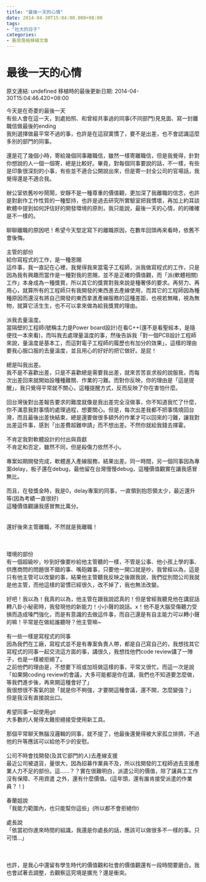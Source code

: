 ```yaml
---
title: "最後一天的心情"
date: 2014-04-30T15:04:00.000+08:00
tags: 
- "社大的日子"
categories:
- 舊部落格移植文章
---
```


# 最後一天的心情

原文連結: undefined
移植時的最後更新日期: 2014-04-30T15:04:46.420+08:00

今天是在奇菱的最後一天<br />有些人會在這一天，到處拍照、和曾經共事過的同事(不同部門)見見面、寫一封離職信做最後的ending<br />我則選擇做最平常不過的事，也許是在這寂寞慣了，要不是出差，也不會認識這麼多別的部門的同事。<br /><br />還是花了幾個小時，寄給幾個同事離職信，雖然一樣寄離職信，但是我覺得，針對你想說的人一個一個寄，總是比較好。畢竟，對每個同事要說的話，不一樣，有些是印象很深刻的小事，有些並不適合公開說出來，但是寄一封全公司的官場話，我覺得還是不適合我。<br /><br />辦公室依舊吵吵鬧鬧，安靜不是一種尊重的價值觀，更加深了我離職的信念，也許是對創作工作性質的一種堅持，也許是過去研究所實驗室把我慣壞，再加上約耳談軟體中提到如何評估好的開發環境的原則，我只能說，最後一天的心情，的的確確是不一樣的。<br /><br />聊聊離職的原因吧！希望今天堅定寫下的離職原因，在數年回頭再來看時，依舊不會後悔。<br /><br />主管的部份<br />給你寫程式的工作，是一種恩賜<br />這件事，我一直記在心裡，我覺得我來當電子工程師，派我做寫程式的工作，只是因為我有興趣而當作是一種對我的恩賜，並不是正確的價值觀，而「派(軟體相關)工作」本身成為一種獎賞，所以其它的獎賞對我來說是種奢侈的要求。再努力、再用心，就算所有的工程師只有我開發的東西進去產線使用，而其它的工程師因為種種原因而還沒有將自己開發的東西拿進產線服務的這種差距，也視若無睹，視為無物，就算它活生生，也不可以拿來做為給我獎賞的理由。<br /><br />派我去量溫度。<br />當隔壁的工程師(號稱主力是Power board設計)在看C++(還不是看聖經本，是隨便找一本來看)，而叫我去處理量溫度的事，然後告訴我「對一個PCB設計工程師來說，量溫度是基本工，而這對電子工程師的履歷也有加分的效果」，這樣的理由要我心服口服的去量溫度，並且用心的好好的把它做好。是屁！<br /><br />總是叫我出差。<br />我不是不喜歡出差，只是不喜歡總是需要我出差，就來苦苦哀求般的說服我，而每次出差回來就開始設種種難關、作業的刁難。而對你反映，你的理由是「這是提醒」，我只覺得平常就不關心，這種提醒方式，反而反映了你在害怕什麼。<br /><br />回台灣後對出差報告要求的難度就像是我出差完全沒做事，你不知道我忙了什麼，你不滿意我對事情的處理過程，想要關心。但是，每次出差我都不把事情燒回台灣，而且最後出差快結束，總是還要做很多額外的作業才可以回來的刁難，讓我對出差這件事，感到「出差費超難申請」而不想出差。不然你就給我錢去揮霍。<br /><br />不肯定我對軟體設計的付出與貢獻<br />不肯定和否定，雖然不同，但是殺傷力依然不小。<br /><br />專案如期開發完成，軟體進入產線服務，結果出差。同一時間，另一個同事因為專案delay，板子還在debug，最他留在台灣慢慢debug，這種價值觀實在讓我感冒無比。<br /><br />而且，在發獎金時，我是0，delay專案的同事，一直領到抱怨領太少，最近還升等(因為考績一直很好)<br />這種價值觀讓我感冒無比萬分。<br /><br /><br />還好後來主管離職，不然就是我離職！<br /><br /><br /><br />環境的部份<br />有一個超級吵，吵到好像要吵給他主管聽的一樣，不管是公事、他小孩上學的事、供應商問的問題很不錯的事、嘴砲雜事，只要他一開口就是吵，我曾經以為，這是只有他主管可以改變的事，結果他主管聽我反映之後跟我說，我們從別間公司我就是他主管，而他這樣的習慣已經很久，改不掉了，我也無法改變。<br /><br />好吧！我以為！我真的以為，他主管在跟我說認真的！但是曾經我聽見他在講屁話轉八卦小秘密時，我發現他的新能力！小小聲的說話。x！他不是大腦受傷聽力受損而造成嗓門強化，而是有意識的去做這件事，而自己還是有自主能力可以轉小聲的嘛！平常是在做給誰聽呀？他主管嘛~<br /><br />有一些一樣是寫程式的同事<br />因為我們在工廠，寫程式並不是有專案負責人帶，都是自己寫自己的，我想找其它寫程式的同事一起交流這方面的事，講很久，我想找他們code review講了一陣子，也是一樣被拒絕了。<br />之前他們的理由是，不想要下班或加班做這樣的事，平常又很忙。而這一次是說「如果開coding review的會議，大多可能都是你在講，我們也不知道要怎麼做，等我們進步後，再來開這種會好了」<br />我很想很不客氣的說「就是你不夠強，才要開這種會議，還不開，怎麼變強？」<br />但是我沒有直接說出口。<br /><br />希望同事一起使用git<br />大多數的人覺得太難拒絕接受使用新工具。<br /><br />那個平常聊天無腦沒邏輯的同事，就不提了，他最後還覺得被大家孤立排擠，不過他的升等應該可以給他不少的安慰。<br /><br />公司不時會找開發(及其它部門的人)去產線支援<br />最近公司被退貨，量很大，因為招募作業員不及，所以找開發的工程師過去支援產業人力不足的部份。這......？？實在很難明白，派遣公司的價值，除了讓員工工作沒有保障、不用資遣 之外，還有什麼價值。(這年頭，還有誰肯接受派遣的作業員？！)<br /><br />春蘭姐說<br />「我能力範圍內，也只能幫你這些」(所以都不會拒絕你)<br /><br />處長說<br />「依當初你進來時間的組識，我還是你處長的話，應該可以做很多不一樣的事。只可惜...」<br /><br /><br /><br />也許，是我心中還留有學生時代的價值觀和社會的價值觀還有一段時間要磨合。我也會試著去調整，去觀察這究境是擴充？還是衝突。
